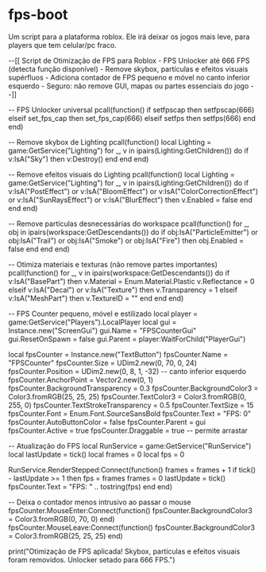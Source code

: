 # fps-boot
Um script para a plataforma roblox. Ele irá deixar os jogos mais leve, para players que tem celular/pc fraco.

--[[ 
    Script de Otimização de FPS para Roblox
    - FPS Unlocker até 666 FPS (detecta função disponível)
    - Remove skybox, partículas e efeitos visuais supérfluos
    - Adiciona contador de FPS pequeno e móvel no canto inferior esquerdo
    - Seguro: não remove GUI, mapas ou partes essenciais do jogo
--]]

-- FPS Unlocker universal
pcall(function()
    if setfpscap then
        setfpscap(666)
    elseif set_fps_cap then
        set_fps_cap(666)
    elseif setfps then
        setfps(666)
    end
end)

-- Remove skybox de Lighting
pcall(function()
    local Lighting = game:GetService("Lighting")
    for _, v in ipairs(Lighting:GetChildren()) do
        if v:IsA("Sky") then
            v:Destroy()
        end
    end
end)

-- Remove efeitos visuais do Lighting
pcall(function()
    local Lighting = game:GetService("Lighting")
    for _, v in ipairs(Lighting:GetChildren()) do
        if v:IsA("PostEffect") or v:IsA("BloomEffect") or v:IsA("ColorCorrectionEffect") or v:IsA("SunRaysEffect") or v:IsA("BlurEffect") then
            v.Enabled = false
        end
    end
end)

-- Remove partículas desnecessárias do workspace
pcall(function()
    for _, obj in ipairs(workspace:GetDescendants()) do
        if obj:IsA("ParticleEmitter") or obj:IsA("Trail") or obj:IsA("Smoke") or obj:IsA("Fire") then
            obj.Enabled = false
        end
    end
end)

-- Otimiza materiais e texturas (não remove partes importantes)
pcall(function()
    for _, v in ipairs(workspace:GetDescendants()) do
        if v:IsA("BasePart") then
            v.Material = Enum.Material.Plastic
            v.Reflectance = 0
        elseif v:IsA("Decal") or v:IsA("Texture") then
            v.Transparency = 1
        elseif v:IsA("MeshPart") then
            v.TextureID = ""
        end
    end
end)

-- FPS Counter pequeno, móvel e estilizado
local player = game:GetService("Players").LocalPlayer
local gui = Instance.new("ScreenGui")
gui.Name = "FPSCounterGui"
gui.ResetOnSpawn = false
gui.Parent = player:WaitForChild("PlayerGui")

local fpsCounter = Instance.new("TextButton")
fpsCounter.Name = "FPSCounter"
fpsCounter.Size = UDim2.new(0, 70, 0, 24)
fpsCounter.Position = UDim2.new(0, 8, 1, -32) -- canto inferior esquerdo
fpsCounter.AnchorPoint = Vector2.new(0, 1)
fpsCounter.BackgroundTransparency = 0.3
fpsCounter.BackgroundColor3 = Color3.fromRGB(25, 25, 25)
fpsCounter.TextColor3 = Color3.fromRGB(0, 255, 0)
fpsCounter.TextStrokeTransparency = 0.5
fpsCounter.TextSize = 15
fpsCounter.Font = Enum.Font.SourceSansBold
fpsCounter.Text = "FPS: 0"
fpsCounter.AutoButtonColor = false
fpsCounter.Parent = gui
fpsCounter.Active = true
fpsCounter.Draggable = true -- permite arrastar

-- Atualização do FPS
local RunService = game:GetService("RunService")
local lastUpdate = tick()
local frames = 0
local fps = 0

RunService.RenderStepped:Connect(function()
    frames = frames + 1
    if tick() - lastUpdate >= 1 then
        fps = frames
        frames = 0
        lastUpdate = tick()
        fpsCounter.Text = "FPS: " .. tostring(fps)
    end
end)

-- Deixa o contador menos intrusivo ao passar o mouse
fpsCounter.MouseEnter:Connect(function()
    fpsCounter.BackgroundColor3 = Color3.fromRGB(0, 70, 0)
end)
fpsCounter.MouseLeave:Connect(function()
    fpsCounter.BackgroundColor3 = Color3.fromRGB(25, 25, 25)
end)

print("Otimização de FPS aplicada! Skybox, partículas e efeitos visuais foram removidos. Unlocker setado para 666 FPS.")
